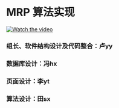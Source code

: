 # MRP 算法实现

[![Watch the video](https://raw.github.com/GabLeRoux/WebMole/master/ressources/WebMole_Youtube_Video.png)](https://www.bilibili.com/video/av55905014)
### 组长、软件结构设计及代码整合：卢yy
### 数据库设计：冯hx
### 页面设计：李yt
### 算法设计：田sx
